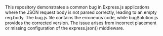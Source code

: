 This repository demonstrates a common bug in Express.js applications where the JSON request body is not parsed correctly, leading to an empty req.body.  The bug.js file contains the erroneous code, while bugSolution.js provides the corrected version. The issue arises from incorrect placement or missing configuration of the express.json() middleware.